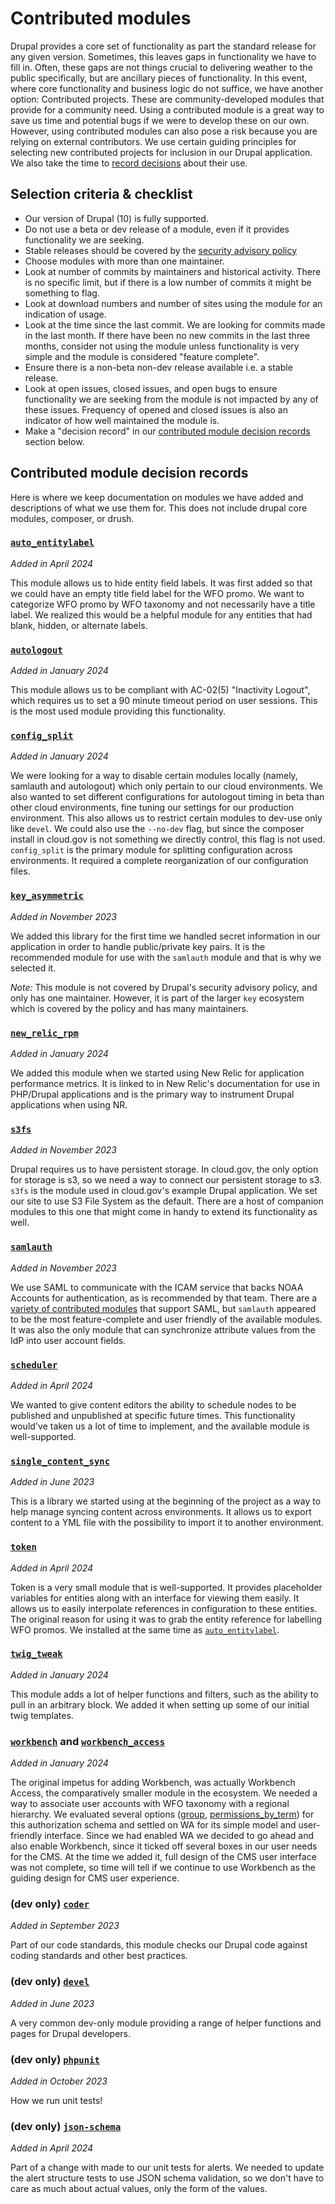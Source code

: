 # Contributed modules

Drupal provides a core set of functionality as part the standard release for any given version. Sometimes, this leaves gaps in functionality we have to fill in. Often, these gaps are not things crucial to delivering weather to the public specifically, but are ancillary pieces of functionality. In this event, where core functionality and business logic do not suffice, we have another option: Contributed projects. These are community-developed modules that provide for a community need. Using a contributed module is a great way to save us time and potential bugs if we were to develop these on our own. However, using contributed modules can also pose a risk because you are relying on external contributors. We use certain guiding principles for selecting new contributed projects for inclusion in our Drupal application. We also take the time to [record decisions](#contributed-module-decision-records) about their use.

## Selection criteria & checklist

- Our version of Drupal (10) is fully supported.
- Do not use a beta or dev release of a module, even if it provides functionality we are seeking.
- Stable releases should be covered by the [security advisory policy](https://www.drupal.org/drupal-security-team/security-advisory-process-and-permissions-policy)
- Choose modules with more than one maintainer. 
- Look at number of commits by maintainers and historical activity. There is no specific limit, but if there is a low number of commits it might be something to flag.
- Look at download numbers and number of sites using the module for an indication of usage. 
- Look at the time since the last commit. We are looking for commits made in the last month. If there have been no new commits in the last three months, consider not using the module unless functionality is very simple and the module is considered "feature complete".
- Ensure there is a non-beta non-dev release available i.e. a stable release.
- Look at open issues, closed issues, and open bugs to ensure functionality we are seeking from the module is not impacted by any of these issues. Frequency of opened and closed issues is also an indicator of how well maintained the module is.
- Make a "decision record" in our [contributed module decision records](#contributed-module-decision-records) section below. 

## Contributed module decision records

Here is where we keep documentation on modules we have added and descriptions of what we use them for. This does not include drupal core modules, composer, or drush. 

### [`auto_entitylabel`](https://www.drupal.org/project/auto_entitylabel)

_Added in April 2024_

This module allows us to hide entity field labels. It was first added so that we could have an empty title field label for the WFO promo. We want to categorize WFO promo by WFO taxonomy and not necessarily have a title label. We realized this would be a helpful module for any entities that had blank, hidden, or alternate labels.

### [`autologout`](https://www.drupal.org/project/autologout)

_Added in January 2024_

This module allows us to be compliant with AC-02(5) "Inactivity Logout", which requires us to set a 90 minute timeout period on user sessions. This is the most used module providing this functionality. 

### [`config_split`](https://www.drupal.org/project/config_split)

_Added in January 2024_

We were looking for a way to disable certain modules locally (namely, samlauth and autologout) which only pertain to our cloud environments. We also wanted to set different configurations for autologout timing in beta than other cloud environments, fine tuning our settings for our production environment. This also allows us to restrict certain modules to dev-use only like `devel`. We could also use the `--no-dev` flag, but since the composer install in cloud.gov is not something we directly control, this flag is not used. `config_split` is the primary module for splitting configuration across environments. It required a complete reorganization of our configuration files. 

### [`key_asymmetric`](https://www.drupal.org/project/key_asymmetric)

_Added in November 2023_

We added this library for the first time we handled secret information in our application in order to handle public/private key pairs. It is the recommended module for use with the `samlauth` module and that is why we selected it.

_Note:_ This module is not covered by Drupal's security advisory policy, and only has one maintainer. However, it is part of the larger `key` ecosystem which is covered by the policy and has many maintainers. 

### [`new_relic_rpm`](https://www.drupal.org/project/new_relic_rpm)

_Added in January 2024_

We added this module when we started using New Relic for application performance metrics. It is linked to in New Relic's documentation for use in PHP/Drupal applications and is the primary way to instrument Drupal applications when using NR. 

### [`s3fs`](https://www.drupal.org/project/s3fs)

_Added in November 2023_

Drupal requires us to have persistent storage. In cloud.gov, the only option for storage is s3, so we need a way to connect our persistent storage to s3. `s3fs` is the module used in cloud.gov's example Drupal application. We set our site to use S3 File System as the default. There are a host of companion modules to this one that might come in handy to extend its functionality as well. 

### [`samlauth`](https://www.drupal.org/project/samlauth)

_Added in November 2023_

We use SAML to communicate with the ICAM service that backs NOAA Accounts for authentication, as is recommended by that team. There are a [variety of contributed modules](https://www.drupal.org/docs/contributed-modules/saml-authentication/using-drupal-aswith-a-saml-sp) that support SAML, but `samlauth` appeared to be the most feature-complete and user friendly of the available modules. It was also the only module that can synchronize attribute values from the IdP into user account fields.

### [`scheduler`](https://www.drupal.org/project/scheduler)

_Added in April 2024_

We wanted to give content editors the ability to schedule nodes to be published and unpublished at specific future times. This functionality would've taken us a lot of time to implement, and the available module is well-supported. 

### [`single_content_sync`](https://www.drupal.org/project/single_content_sync)

_Added in June 2023_

This is a library we started using at the beginning of the project as a way to help manage syncing content across environments. It allows us to export content to a YML file with the possibility to import it to another environment.

### [`token`](https://www.drupal.org/project/token)

_Added in April 2024_

Token is a very small module that is well-supported. It provides placeholder variables for entities along with an interface for viewing them easily. It allows us to easily interpolate references in configuration to these entities. The original reason for using it was to grab the entity reference for labelling WFO promos. We installed at the same time as [`auto_entitylabel`](#auto_entitylabel). 

### [`twig_tweak`](https://www.drupal.org/project/twig_tweak)

_Added in January 2024_

This module adds a lot of helper functions and filters, such as the ability to pull in an arbitrary block. We added it when setting up some of our initial twig templates. 

### [`workbench`](https://www.drupal.org/project/workbench) and [`workbench_access`](https://www.drupal.org/project/workbench_access)

_Added in January 2024_

The original impetus for adding Workbench, was actually Workbench Access, the comparatively smaller module in the ecosystem. We needed a way to associate user accounts with WFO taxonomy with a regional hierarchy. We evaluated several options ([group](https://www.drupal.org/project/group), [permissions_by_term](https://www.drupal.org/project/permissions_by_term)) for this authorization schema and settled on WA for its simple model and user-friendly interface. Since we had enabled WA we decided to go ahead and also enable Workbench, since it ticked off several boxes in our user needs for the CMS. At the time we added it, full design of the CMS user interface was not complete, so time will tell if we continue to use Workbench as the guiding design for CMS user experience. 

### (dev only) [`coder`](https://www.drupal.org/project/coder)

_Added in September 2023_

Part of our code standards, this module checks our Drupal code against coding standards and other best practices. 

### (dev only) [`devel`](https://www.drupal.org/project/devel)

_Added in June 2023_

A very common dev-only module providing a range of helper functions and pages for Drupal developers. 

### (dev only) [`phpunit`](https://www.drupal.org/project/phpunit)

_Added in October 2023_

How we run unit tests!

### (dev only) [`json-schema`](https://www.drupal.org/project/json_schema)

_Added in April 2024_

Part of a change with made to our unit tests for alerts. We needed to update the alert structure tests to use JSON schema validation, so we don't have to care as much about actual values, only the form of the values.
